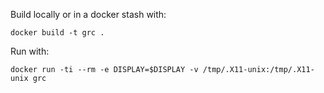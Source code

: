 Build locally or in a docker stash with:

```
docker build -t grc .
```

Run with:

```
docker run -ti --rm -e DISPLAY=$DISPLAY -v /tmp/.X11-unix:/tmp/.X11-unix grc
```